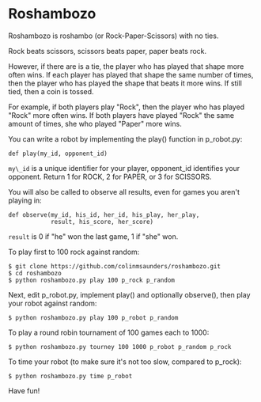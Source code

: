 Roshambozo
==========

Roshambozo is roshambo (or Rock-Paper-Scissors) with no ties.

Rock beats scissors, scissors beats paper, paper beats rock.

However, if there are is a tie, the player who has played that shape
more often wins. If each player has played that shape the same number 
of times, then the player who has played the shape that beats it more
wins. If still tied, then a coin is tossed.

For example, if both players play "Rock", then the player who
has played "Rock" more often wins. If both players have played 
"Rock" the same amount of times, she who played "Paper" more wins.

You can write a robot by implementing the play() function in 
p\_robot.py:

    def play(my_id, opponent_id)

`my\_id` is a unique identifier for your player, 
opponent\_id identifies your opponent. Return 1 for ROCK, 
2 for PAPER, or 3 for SCISSORS.

You will also be called to observe all results, even for games you
aren't playing in:

    def observe(my_id, his_id, her_id, his_play, her_play, 
                result, his_score, her_score)

`result` is 0 if "he" won the last game, 1 if "she" won.

To play first to 100 rock against random:

    $ git clone https://github.com/colinmsaunders/roshambozo.git
    $ cd roshambozo
    $ python roshambozo.py play 100 p_rock p_random

Next, edit p\_robot.py, implement play() and optionally observe(), 
then play your robot against random:

    $ python roshambozo.py play 100 p_robot p_random

To play a round robin tournament of 100 games each to 1000:
    
    $ python roshambozo.py tourney 100 1000 p_robot p_random p_rock 

To time your robot (to make sure it's not too slow, compared to p\_rock):

    $ python roshambozo.py time p_robot

Have fun!


